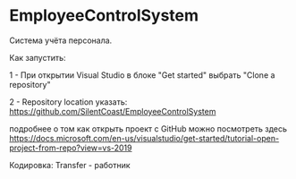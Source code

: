 # EmployeeControlSystem
Система учёта персонала.

Как запустить: 

 1 - При открытии Visual Studio в блоке  "Get started" выбрать "Clone a repository"
 
 2 - Repository location указать:  https://github.com/SilentCoast/EmployeeControlSystem
 
 подробнее о том как открыть проект с GitHub можно посмотреть здесь https://docs.microsoft.com/en-us/visualstudio/get-started/tutorial-open-project-from-repo?view=vs-2019
 
 Кодировка: Transfer - работник
